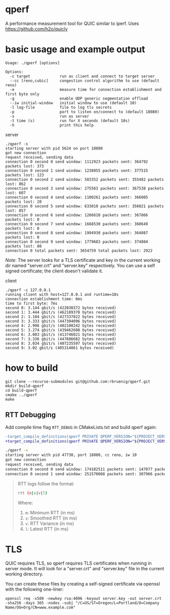 # qperf
A performance measurement tool for QUIC similar to iperf.
Uses https://github.com/h2o/quicly 

# basic usage and example output
```
Usage: ./qperf [options]

Options:
  -c target             run as client and connect to target server
  --cc [reno,cubic]     congestion control algorithm to use (default reno)
  -e                    measure time for connection establishment and first byte only
  -g                    enable UDP generic segmentation offload
  --iw initial-window   initial window to use (default 10)
  -l log-file           file to log tls secrets
  -p                    port to listen on/connect to (default 18080)
  -s                    run as server
  -t time (s)           run for X seconds (default 10s)
  -h                    print this help
```

server
```
./qperf -s
starting server with pid 5624 on port 18080
got new connection
request received, sending data
connection 0 second 0 send window: 1112923 packets sent: 364792 packets lost: 373
connection 0 second 1 send window: 1238055 packets sent: 377515 packets lost: 123
connection 0 second 2 send window: 583352 packets sent: 355482 packets lost: 862
connection 0 second 3 send window: 275563 packets sent: 367538 packets lost: 607
connection 0 second 4 send window: 1100261 packets sent: 366005 packets lost: 20
connection 0 second 5 send window: 633010 packets sent: 356021 packets lost: 857
connection 0 second 6 send window: 1266610 packets sent: 367866 packets lost: 0
connection 0 second 7 send window: 1668530 packets sent: 360649 packets lost: 0
connection 0 second 8 send window: 1994930 packets sent: 364087 packets lost: 0
connection 0 second 9 send window: 1779683 packets sent: 374804 packets lost: 80
connection 0 total packets sent: 3654759 total packets lost: 2922
```
*Note*: The server looks for a TLS certificate and key in the current working dir named "server.crt" and "server.key" respectively. You can use a self signed certificate; the client doesn't validate it.


client
```
./qperf -c 127.0.0.1
running client with host=127.0.0.1 and runtime=10s
connection establishment time: 6ms
time to first byte: 7ms
second 0: 3.144 gbit/s (422030372 bytes received)
second 1: 3.444 gbit/s (462189378 bytes received)
second 2: 3.184 gbit/s (427337822 bytes received)
second 3: 3.333 gbit/s (447304096 bytes received)
second 4: 2.996 gbit/s (402100242 bytes received)
second 5: 3.274 gbit/s (439462608 bytes received)
second 6: 3.083 gbit/s (413746021 bytes received)
second 7: 3.336 gbit/s (447686682 bytes received)
second 8: 3.034 gbit/s (407235597 bytes received)
second 9: 3.02 gbit/s (405314061 bytes received)
```

# how to build
```
git clone --recurse-submodules git@github.com:rbruenig/qperf.git
mkdir build-qperf
cd build-qperf
cmake ../qperf
make
```

## RTT Debugging
Add compile time flag `RTT_DEBUG` in CMakeLists.txt and build qperf again:
```diff
-target_compile_definitions(qperf PRIVATE QPERF_VERSION="${PROJECT_VERSION}")
+target_compile_definitions(qperf PRIVATE QPERF_VERSION="${PROJECT_VERSION}" RTT_DEBUG)
```

```bash
./qperf -s
starting server with pid 47730, port 18080, cc reno, iw 10
got new connection
request received, sending data
connection 0 second 0 send window: 174102511 packets sent: 147077 packets lost: 0 rtt (m|s|v|l): 1|27|0|27 ms
connection 0 second 1 send window: 251570068 packets sent: 307966 packets lost: 479 rtt (m|s|v|l): 1|27|1|28 ms
```

> RTT logs follow the format:
> ```bash
> rtt (m|s|v|l)
> ```
> Where:
>
> 1. `m`: Minimum RTT (in ms)
> 2. `s`: Smoothed RTT (in ms)
> 3. `v`: RTT Variance (in ms)
> 4. `l`: Latest RTT (in ms)

# TLS
QUIC requires TLS, so qperf requires TLS certificates when running in server mode. It will look for a "server.crt" and "server.key" file in the current working directory.

You can create these files by creating a self-signed certificate via openssl with the following one-liner:
```
openssl req -x509 -newkey rsa:4096 -keyout server.key -out server.crt -sha256 -days 365 -nodes -subj "/C=US/ST=Oregon/L=Portland/O=Company Name/OU=Org/CN=www.example.com"
```
